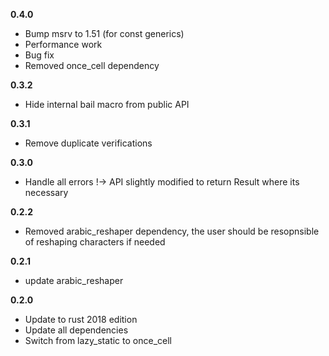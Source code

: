 **0.4.0**
- Bump msrv to 1.51 (for const generics)
- Performance work
- Bug fix
- Removed once_cell dependency

**0.3.2**
- Hide internal bail macro from public API

**0.3.1**
- Remove duplicate verifications

**0.3.0**
- Handle all errors !-> API slightly modified to return Result where its necessary

**0.2.2**
- Removed arabic_reshaper dependency, the user should be resopnsible of reshaping characters if needed

**0.2.1**
- update arabic_reshaper

**0.2.0**
- Update to rust 2018 edition
- Update all dependencies
- Switch from lazy_static to once_cell
